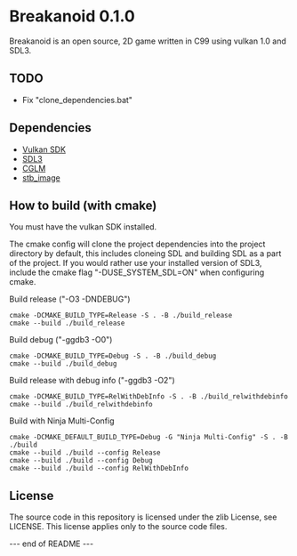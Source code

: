 Breakanoid 0.1.0
================

Breakanoid is an open source, 2D game written in C99 using vulkan 1.0 and SDL3.

TODO
----
- Fix "clone_dependencies.bat"

Dependencies
------------

  - [Vulkan SDK](https://vulkan.lunarg.com)
  - [SDL3](https://github.com/libsdl-org/SDL)
  - [CGLM](https://github.com/recp/cglm)
  - [stb_image](https://github.com/nothings/stb)

How to build (with cmake)
-----------------------

You must have the vulkan SDK installed.

The cmake config will clone the project dependencies into the project directory by default, this includes cloneing SDL and building SDL as a part of the project. If you would rather use your installed version of SDL3, include the cmake flag "-DUSE_SYSTEM_SDL=ON" when configuring cmake.

Build release ("-O3 -DNDEBUG")
```
cmake -DCMAKE_BUILD_TYPE=Release -S . -B ./build_release
cmake --build ./build_release 
```
Build debug ("-ggdb3 -O0")
```
cmake -DCMAKE_BUILD_TYPE=Debug -S . -B ./build_debug
cmake --build ./build_debug
```
Build release with debug info ("-ggdb3 -O2")
```
cmake -DCMAKE_BUILD_TYPE=RelWithDebInfo -S . -B ./build_relwithdebinfo
cmake --build ./build_relwithdebinfo
```
Build with Ninja Multi-Config
```
cmake -DCMAKE_DEFAULT_BUILD_TYPE=Debug -G "Ninja Multi-Config" -S . -B ./build
cmake --build ./build --config Release
cmake --build ./build --config Debug
cmake --build ./build --config RelWithDebInfo
```

License
-------

The source code in this repository is licensed under the zlib License, see LICENSE. This license applies only to the source code files.

--- end of README ---
